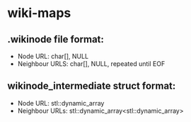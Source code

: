 # wiki-maps

## .wikinode file format:
- Node URL: char[], NULL
- Neighbour URLS: char[], NULL, repeated until EOF

## wikinode_intermediate struct format:
- Node URL: stl::dynamic_array<char>
- Neighbour URLs: stl::dynamic_array<stl::dynamic_array<char>>